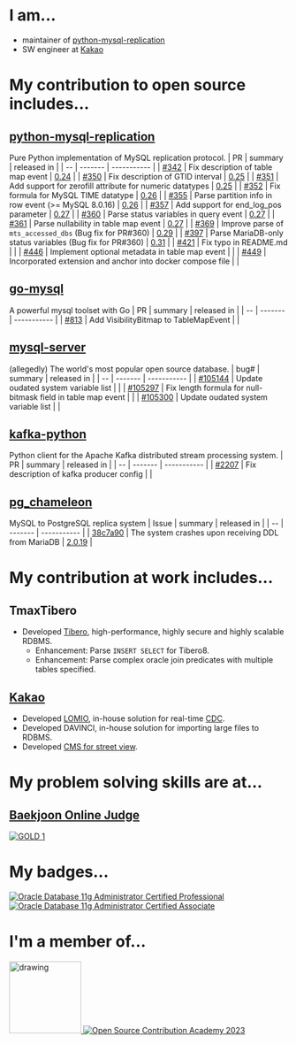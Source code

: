 # I am...
- maintainer of [python-mysql-replication](https://github.com/julien-duponchelle/python-mysql-replication)
- SW engineer at [Kakao](https://www.kakaocorp.com/page/?lang=en)

# My contribution to open source includes...
## [python-mysql-replication](https://github.com/noplay/python-mysql-replication)
Pure Python implementation of MySQL replication protocol.
| PR | summary | released in |
| -- | ------- | ----------- |
| [#342](https://github.com/noplay/python-mysql-replication/pull/342) | Fix description of table map event | [0.24](https://pypi.org/project/mysql-replication/0.24/) |
| [#350](https://github.com/noplay/python-mysql-replication/pull/350) | Fix description of GTID interval | [0.25](https://pypi.org/project/mysql-replication/0.25/) |
| [#351](https://github.com/noplay/python-mysql-replication/pull/351) | Add support for zerofill attribute for numeric datatypes | [0.25](https://pypi.org/project/mysql-replication/0.25/) |
| [#352](https://github.com/noplay/python-mysql-replication/pull/352) | Fix formula for MySQL TIME datatype | [0.26](https://pypi.org/project/mysql-replication/0.26/) |
| [#355](https://github.com/noplay/python-mysql-replication/pull/355) | Parse partition info in row event (>= MySQL 8.0.16) | [0.26](https://pypi.org/project/mysql-replication/0.26/) |
| [#357](https://github.com/noplay/python-mysql-replication/pull/357) | Add support for end_log_pos parameter | [0.27](https://pypi.org/project/mysql-replication/0.27/) |
| [#360](https://github.com/noplay/python-mysql-replication/pull/360) | Parse status variables in query event | [0.27](https://pypi.org/project/mysql-replication/0.27/) |
| [#361](https://github.com/noplay/python-mysql-replication/pull/361) | Parse nullability in table map event | [0.27](https://pypi.org/project/mysql-replication/0.27/) |
| [#369](https://github.com/noplay/python-mysql-replication/pull/369) | Improve parse of `mts_accessed_dbs` (Bug fix for PR#360) | [0.29](https://pypi.org/project/mysql-replication/0.29/) |
| [#397](https://github.com/noplay/python-mysql-replication/pull/397) | Parse MariaDB-only status variables (Bug fix for PR#360) | [0.31](https://pypi.org/project/mysql-replication/0.31/) |
| [#421](https://github.com/julien-duponchelle/python-mysql-replication/pull/421) | Fix typo in README.md | |
| [#446](https://github.com/julien-duponchelle/python-mysql-replication/pull/446) | Implement optional metadata in table map event | |
| [#449](https://github.com/julien-duponchelle/python-mysql-replication/pull/449) | Incorporated extension and anchor into docker compose file | |

## [go-mysql](https://github.com/go-mysql-org/go-mysql)
A powerful mysql toolset with Go
| PR | summary | released in |
| -- | ------- | ----------- |
| [#813](https://github.com/go-mysql-org/go-mysql/pull/813) | Add VisibilityBitmap to TableMapEvent | | 

## [mysql-server](https://github.com/mysql/mysql-server)
(allegedly) The world's most popular open source database.
| bug# | summary | released in |
| -- | ------- | ----------- |
| [#105144](https://bugs.mysql.com/bug.php?id=105144) | Update oudated system variable list | |
| [#105297](https://bugs.mysql.com/bug.php?id=105297) | Fix length formula for null-bitmask field in table map event | |
| [#105300](https://bugs.mysql.com/bug.php?id=105300) | Update oudated system variable list | |

## [kafka-python](https://github.com/dpkp/kafka-python)
Python client for the Apache Kafka distributed stream processing system.
| PR | summary | released in |
| -- | ------- | ----------- |
| [#2207](https://github.com/dpkp/kafka-python/pull/2207) | Fix description of kafka producer config | |

## [pg_chameleon](https://github.com/the4thdoctor/pg_chameleon)
MySQL to PostgreSQL replica system
| Issue | summary | released in |
| -- | ------- | ----------- |
| [38c7a90](https://github.com/the4thdoctor/pg_chameleon/commit/38c7a907c36b10053bc0db5232a1cc9ecbfacf83#commitcomment-68371229) | The system crashes upon receiving DDL from MariaDB | [2.0.19](https://pypi.org/project/pg-chameleon/2.0.19/) |


# My contribution at work includes...
## TmaxTibero
- Developed [Tibero](https://www.tmaxsoft.com/products/tibero/), high-performance, highly secure and highly scalable RDBMS.
  - Enhancement: Parse `INSERT SELECT` for Tibero8.
  - Enhancement: Parse complex oracle join predicates with multiple tables specified.

## [Kakao](https://www.kakaocorp.com/page/?lang=ENG&tab=all)
- Developed [LOMIO](https://elseif.kakao.com/2020/session/99), in-house solution for real-time [CDC](https://en.wikipedia.org/wiki/Change_data_capture).  
- Developed DAVINCI, in-house solution for importing large files to RDBMS. 
- Developed [CMS for street view](https://elseif.kakao.com/2020/session/95).

# My problem solving skills are at...
## [Baekjoon Online Judge](https://www.acmicpc.net/)
[![GOLD 1](http://mazassumnida.wtf/api/generate_badge?boj=dongwook)](https://solved.ac/dongwook)

# My badges...
<!--START_SECTION:badges-->
[![Oracle Database 11g Administrator Certified Professional](https://images.credly.com/size/110x110/images/2bca0d1f-1b05-4e5d-aee8-ec154344e57b/Oracle-Certification-badge_OC-Professional600X600.png)](http://www.credly.com/badges/498fcbba-977d-4edb-a75f-8cf89feac25f "Oracle Database 11g Administrator Certified Professional")
[![Oracle Database 11g Administrator Certified Associate](https://images.credly.com/size/110x110/images/669408ac-d4de-48d8-8af4-2fea8914ea89/Oracle-Certification-badge_OC-Associate600X600.png)](http://www.credly.com/badges/14c6d3fa-5fe5-4365-98d4-e7ef4c4a4870 "Oracle Database 11g Administrator Certified Associate")
<!--END_SECTION:badges-->

# I'm a member of...
<a href="https://www.betagammasigma.org/about/what-is-bgs">
  <img src="https://higherlogicdownload.s3.amazonaws.com/BETAGAMMASIGMA/a8e50d81-26f2-4c75-9216-826808f3da50/UploadedImages/Member%20/key.jpg" alt="drawing" height="130" style="display:inline-block;"/>
</a>
<a href="https://www.contribution.ac">
  <img src="https://oopy.lazyrockets.com/api/v2/notion/image?src=https%3A%2F%2Fs3-us-west-2.amazonaws.com%2Fsecure.notion-static.com%2F2d1784bc-901b-4fd7-a7f3-837826f1ce6d%2F2023-OSSCA-Profile-Image_circle_thiner-outline_black.png&blockId=9c2a0fdb-61cf-431f-89b5-f655141b1519&width=128" alt="Open Source Contribution Academy 2023"/>
</a>  



<!--
**dongwook-chan/dongwook-chan** is a ✨ _special_ ✨ repository because its `README.md` (this file) appears on your GitHub profile.

Here are some ideas to get you started:

- 🔭 I’m currently working on ...
- 🌱 I’m currently learning ...
- 👯 I’m looking to collaborate on ...
- 🤔 I’m looking for help with ...
- 💬 Ask me about ...
- 📫 How to reach me: ...
- 😄 Pronouns: ...
- ⚡ Fun fact: ...
-->
